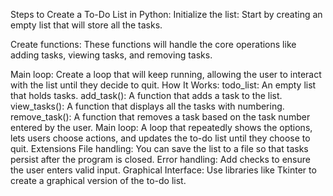 Steps to Create a To-Do List in Python:
Initialize the list: Start by creating an empty list that will store all the tasks.

Create functions: These functions will handle the core operations like adding tasks, viewing tasks, and removing tasks.

Main loop: Create a loop that will keep running, allowing the user to interact with the list until they decide to quit.
How It Works:
todo_list: An empty list that holds tasks.
add_task(): A function that adds a task to the list.
view_tasks(): A function that displays all the tasks with numbering.
remove_task(): A function that removes a task based on the task number entered by the user.
Main loop: A loop that repeatedly shows the options, lets users choose actions, and updates the to-do list until they choose to quit.
Extensions
File handling: You can save the list to a file so that tasks persist after the program is closed.
Error handling: Add checks to ensure the user enters valid input.
Graphical Interface: Use libraries like Tkinter to create a graphical version of the to-do list.
